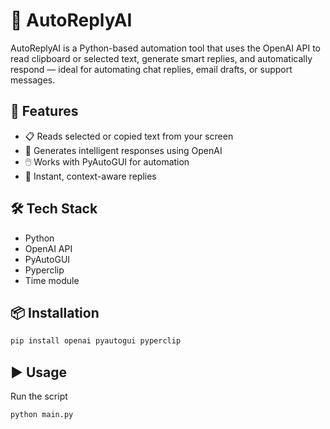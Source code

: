 # 🤖 AutoReplyAI 

AutoReplyAI  is a Python-based automation tool that uses the OpenAI API to read clipboard or selected text, generate smart replies, and automatically respond — ideal for automating chat replies, email drafts, or support messages.

## 🚀 Features

- 📋 Reads selected or copied text from your screen  
- 💬 Generates intelligent responses using OpenAI  
- 🖱️ Works with PyAutoGUI for automation  
- 🧠 Instant, context-aware replies

## 🛠️ Tech Stack

- Python  
- OpenAI API  
- PyAutoGUI  
- Pyperclip  
- Time module

## 📦 Installation

```bash
pip install openai pyautogui pyperclip
```
## ▶️ Usage
Run the script
``` bash
python main.py

